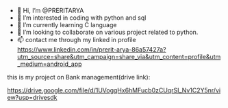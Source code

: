 - 👋 Hi, I’m @PRERITARYA
- 👀 I’m interested in coding with python and sql
- 🌱 I’m currently learning C language 
- 💞️ I’m looking to collaborate on various project related to python.
- 📫 contact me through my linked in profile 
https://www.linkedin.com/in/prerit-arya-86a57427a?utm_source=share&utm_campaign=share_via&utm_content=profile&utm_medium=android_app


this is my project on Bank management(drive link):

https://drive.google.com/file/d/1UVogqHx6hMFucb0zCUqrSI_Nv1C2Y5nr/view?usp=drivesdk